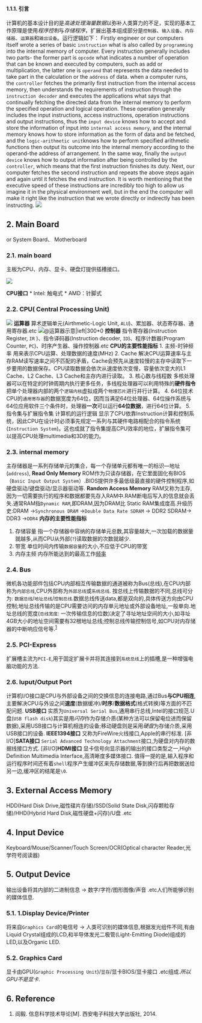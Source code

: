 
#### 1.1.1. 引言
计算机的基本设计目的是*高速处理海量数据*以弥补人类算力的不足，实现的基本工作原理是使用*程序控制*与*存储程序*，扩展出基本组成部分是`控制器`、`输入设备`、`内存储器`、`运算器`和`输出设备`。运行逻辑如下：
Firstly engineer or our computers itself wrote a series of  basic `instruction` what is also called by `programming` into the internal memory of computer. Every instruction generally includes two parts- the former part is  `opcode` what indicates a number of operation that can be known and executed by computers, such as add or multiplication,  the latter one is `operand` that represents  the data needed to take part in the calculation or the `address` of data. when a computer runs, the `controller` fetches the primarily first instruction from the internal access memory, then understands the requirements of instruction through the `instruction decoder` and executes the applications what says that continually fetching the directed data from the internal memory to  perform the specified operation and logical operation. These operation generally includes the input instructions, access instructions, operation instructions and output instructions, thus the `input device` knows how to accept and store the information of input  into `internal access memory`, and the internal memory knows how to store information as the form of data and be fetched, and the `logic-arithmetic unit`knows how to perform specified arithmetic functions then output its outcome into the internal memory according to the operand-the address of arrangement. In the same way, finally the  `output device` knows how to output information after being controlled by the `controller`, which means that the first instruction finishes its duty. Next, our computer fetches the second instruction and repeats the above  steps again and again until it fetches the end instruction. It is worth mentioning that the executive speed of these instructions are incredibly too high to allow us imagine it in the physical environment well, but in the end the computer will make it right like the instruction that we wrote directly or indirectly  has been instructing.
![](http://q4o2s52ji.bkt.clouddn.com/20200128161610.png)
## 2. Main Board
or System Board、 Motherboard
### 2.1. main board
主板为CPU、内存、显卡、硬盘灯提供插槽接口。

![](http://q4o2s52ji.bkt.clouddn.com/20200128161549.png)


 **CPU接口**
	* Intel: 触电式
	* AMD：针脚式
### 2.2. CPU( Central Processing Unit)
![](http://q4o2s52ji.bkt.clouddn.com/20200128161608.png)
	**运算器**
	算术逻辑单元(Airthmetic-Logic Unit, `ALU`)、累加器、状态寄存器、通用寄存器.etc
![@运算器示意|left|300*0](http://q4o2s52ji.bkt.clouddn.com/20200128161601.png)
**控制器**
	指令寄存器(Instruction Register, `IR` )、指令译码器(Instruction decoder, `ID`)、程序计数器(Program Counter, `PC`)、时序产生器、操作控制器.etc
	**CPU的主要性能指标**
		1. 主频-时钟频率
		用来表示CPU运算、处理数据的速度(MHz)
		2. Cache
		解决CPU运算速率与主存RAM读写速率之间不匹配的矛盾，Cache会预先从速度较慢的主存中读取下一步要用的数据保存。CPU读取数据会依次从速度依次变慢，容量依次变大的L1 Cache、L2 Cache、L3 Cache和主存内进行读取。
		3. 核心数与线程数
		多核处理器可以在特定的时钟周期内执行更多任务，多线程处理器可以利用特殊的**硬件指令**把单个处理器内部的两个`逻辑内核`虚拟成两个`物理芯片`进行并行计算。
		4. 64位技术
		CPU的`通用寄存器`的数据宽度为64位，因而当满足64位处理器、64位操作系统与64位应用软件三个条件时，处理器**一次**可以运行**64位数据**，进行64位计算。
		5. 指令集与扩展指令集
		计算机的运行逻辑 显示了CPU依靠Instruction计算和控制系统，因此CPU在设计时必须事先规定一系列与其硬件电路相配合的指令系统(`Instruction System`)。这也成就了指令集提高CPU效率的地位，扩展指令集可以提高CPU处理multimedia和3D的能力。

### 2.3. internal memory
主存储器是一系列存储单元的集合，每一个存储单元都有唯一的标识—地址(`address`),
**Read Only Memory**
ROM作为只读存储器，在它里面固化有BIOS（`Basic Input Output System`）.BIOS提供许多最低级最直接的硬件控制程序,如硬盘驱动/键盘驱动/显示器驱动等.
**Random Access Memory**
RAM又称为主存,因为一切需要执行的程序和数据都要先存入RAM中.RAM断电后写入的信息就会丢失.通常RAM指`Dynamic RAM`,即DRAM,因为DRAM比 Static RAM集成度高.升级历史:DRAM ->`Synchronous DRAM` ->`Double Data Rate SDRAM` -> DDR2 SDRAM-> DDR3 ->`DDR4`
**内存的主要性能指标**
1. 存储容量
指一个存储器中容纳的存储单元总数,其容量越大,一次加载的数据量就越多,从而CPU从外部(`?`)读取数据的次数就越少.
2. 带宽 
单位时间内传输`数据容量`的大小,不应低于CPU的带宽 
3. 内存主频
内存所能达到的最高工作[频率](https://baike.baidu.com/item/%E9%A2%91%E7%8E%87/19505?fr=aladdin)
### 2.4. Bus
微机各功能部件包括CPU内部相互传输数据的通道被称为Bus(总线),在CPU内部称为`内部总线`,CPU外部称为`外部总线`或`系统总线`.
按总线上传输数据的不同,总线可分为: `数据总线`/`地址总线`/`控制总线`.数据总线传送data,都是双向的,具体传送方向由CPU控制;地址总线传输的是CPU需要访问的内存单元地址或外部设备地址,一般单向.地址总线的宽度(`总线宽度`: 一次传输信息的位数)决定了寻址地址空间的大小,如寻址4GB大小的地址空间需要有32根地址总线;控制总线传输控制信号,如CPU对内存储器的中断响应信号等.<sup>[1](https://blog.csdn.net/bjbz_cxy/article/details/78508768)</sup>
### 2.5. PCI-Express
扩展槽主流为`PCI-E`,用于固定扩展卡并将其连接到`系统总线`上的插槽,是一种增强电脑功能的方法.
### 2.6. Iuput/Output Port
计算机I/O接口是CPU与外部设备之间的交换信息的连接电路,通过Bus**与CPU相连**,主要解决CPU与外设之间**速度**(数据缓冲)/**时序**/**数据格式**(格式转换)等方面的不匹配问题.
**USB接口**
实质为`Universal Serial Bus`,通用串行总线,Intel的接口规范.U盘(`USB flash disk`)其实是用*闪存*作为存储介质(某种方法可以保留电位进而保留数据),采用USB接口与计算机相连的设备;移动硬盘则是采用*硬盘*为存储介质,采用USB接口的设备.
**IEEE1394接口**
又称为FireWire火线接口,Apple的串行标准.
[非I/O]**SATA接口**
`Serial Advanced Technology Attachment`接口,为硬盘对内存的数据线接口方式.
[非I/O]**HDMI接口**
显卡信号向显示器的输出的接口类型之一,High Definition Multimedia Interface,高清晰度多媒体接口.
值得一提的是,输入程序和运行程序时间还有着`shell`程序产生缓冲区来先存储数据,等到换行后再把数据送给另一边,缓冲区的结尾是`\0`.
## 3. External Access Memory
HDD(Hard Disk Drive,磁性碟片存储)/SSD(Solid State Disk,闪存颗粒存储)/HHD(Hybrid Hard Disk,磁性硬盘+闪存)/U盘 .etc
## 4. Input Device
Keyboard/Mouse/Scanner/Touch Screen/OCR(Optical character Reader,光学符号阅读器)
## 5. Output Device
输出设备将其内部的二进制信息 -> 数字/字符/图形图像/声音 .etc人们所能够识别的媒体信息.
### 5.1. 1.Display Device/Printer
将来自`Graphics Card`的电信号 -> 人类可识别的媒体信息,根据发光组件不同,有由Liquid Crystal组成的LCD,和半导体发光二极管(Light-Emitting Diode)组成的LED,以及Organic LED.
### 5.2. Graphics Card
显卡由GPU(`Graphic Processing Unit`)/`显存`/显卡BIOS/显卡接口 .etc组成.*所以GPU不是显卡*.

## 6. Reference
1. 阎毅. 信息科学技术导论[M]. 西安电子科技大学出版社, 2014.